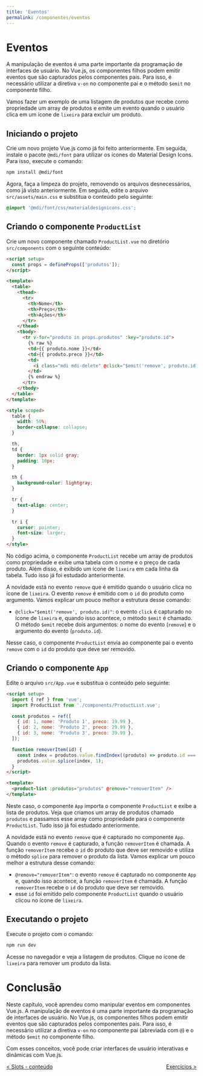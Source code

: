 ```yaml
---
title: 'Eventos'
permalink: /componentes/eventos
---
```


# Eventos

A manipulação de eventos é uma parte importante da programação de interfaces de usuário. No Vue.js, os componentes filhos podem emitir eventos que são capturados pelos componentes pais. Para isso, é necessário utilizar a diretiva `v-on` no componente pai e o método `$emit` no componente filho.

Vamos fazer um exemplo de uma listagem de produtos que recebe como propriedade um array de produtos e emite um evento quando o usuário clica em um ícone de `lixeira` para excluir um produto.

## Iniciando o projeto

Crie um novo projeto Vue.js como já foi feito anteriormente. Em seguida, instale o pacote `@mdi/font` para utilizar os ícones do Material Design Icons. Para isso, execute o comando:

```bash
npm install @mdi/font
```

Agora, faça a limpeza do projeto, removendo os arquivos desnecessários, como já visto anteriormente. Em seguida, edite o arquivo `src/assets/main.css` e substitua o conteúdo pelo seguinte:

```css
@import '@mdi/font/css/materialdesignicons.css';
```

## Criando o componente `ProductList`

Crie um novo componente chamado `ProductList.vue` no diretório `src/components` com o seguinte conteúdo:

```html
<script setup>
  const props = defineProps(['produtos']);
</script>

<template>
  <table>
    <thead>
      <tr>
        <th>Nome</th>
        <th>Preço</th>
        <th>Ações</th>
      </tr>
    </thead>
    <tbody>
      <tr v-for="produto in props.produtos" :key="produto.id">
        {% raw %}
        <td>{{ produto.nome }}</td>
        <td>{{ produto.preco }}</td>
        <td>
          <i class="mdi mdi-delete" @click="$emit('remove', produto.id)" />
        </td>
        {% endraw %}
      </tr>
    </tbody>
  </table>
</template>

<style scoped>
  table {
    width: 50%;
    border-collapse: collapse;
  }

  th,
  td {
    border: 1px solid gray;
    padding: 10px;
  }

  th {
    background-color: lightgray;
  }

  tr {
    text-align: center;
  }

  tr i {
    cursor: pointer;
    font-size: larger;
  }
</style>
```

No código acima, o componente `ProductList` recebe um array de produtos como propriedade e exibe uma tabela com o nome e o preço de cada produto. Além disso, é exibido um ícone de `lixeira` em cada linha da tabela. Tudo isso já foi estudado anteriormente.

A novidade está no evento `remove` que é emitido quando o usuário clica no ícone de `lixeira`. O evento `remove` é emitido com o `id` do produto como argumento. Vamos explicar um pouco melhor a estrutura desse comando:

- `@click="$emit('remove', produto.id)"`: o evento `click` é capturado no ícone de `lixeira` e, quando isso acontece, o método `$emit` é chamado. O método `$emit` recebe dois argumentos: o nome do evento (`remove`) e o argumento do evento (`produto.id`).

Nesse caso, o componente `ProductList` envia ao componente pai o evento `remove` com o `id` do produto que deve ser removido.

## Criando o componente `App`

Edite o arquivo `src/App.vue` e substitua o conteúdo pelo seguinte:

```html
<script setup>
  import { ref } from 'vue';
  import ProductList from './components/ProductList.vue';

  const produtos = ref([
    { id: 1, nome: 'Produto 1', preco: 19.99 },
    { id: 2, nome: 'Produto 2', preco: 29.99 },
    { id: 3, nome: 'Produto 3', preco: 39.99 },
  ]);

  function removerItem(id) {
    const index = produtos.value.findIndex((produto) => produto.id === id);
    produtos.value.splice(index, 1);
  }
</script>

<template>
  <product-list :produtos="produtos" @remove="removerItem" />
</template>
```

Neste caso, o componente `App` importa o componente `ProductList` e exibe a lista de produtos. Veja que criamos um array de produtos chamado `produtos` e passamos esse array como propriedade para o componente `ProductList`. Tudo isso já foi estudado anteriormente.

A novidade está no evento `remove` que é capturado no componente `App`. Quando o evento `remove` é capturado, a função `removerItem` é chamada. A função `removerItem` recebe o `id` do produto que deve ser removido e utiliza o método `splice` para remover o produto da lista. Vamos explicar um pouco melhor a estrutura desse comando:

- `@remove="removerItem"`: o evento `remove` é capturado no componente `App` e, quando isso acontece, a função `removerItem` é chamada. A função `removerItem` recebe o `id` do produto que deve ser removido.
- esse `id` foi emitido pelo componente `ProductList` quando o usuário clicou no ícone de `lixeira`.

## Executando o projeto

Execute o projeto com o comando:

```bash
npm run dev
```

Acesse no navegador e veja a listagem de produtos. Clique no ícone de `lixeira` para remover um produto da lista.

# Conclusão

Neste capítulo, você aprendeu como manipular eventos em componentes Vue.js. A manipulação de eventos é uma parte importante da programação de interfaces de usuário. No Vue.js, os componentes filhos podem emitir eventos que são capturados pelos componentes pais. Para isso, é necessário utilizar a diretiva `v-on` no componente pai (abreviada com `@`) e o método `$emit` no componente filho.

Com esses conceitos, você pode criar interfaces de usuário interativas e dinâmicas com Vue.js.

<span style="display: flex; justify-content: space-between;"><span>[&lt; Slots - conteúdo](slots.html 'Anterior')</span><span>[Exercícios &gt;](exercicios.html 'Próximo')</span></span>

